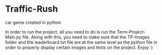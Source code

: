 # Traffic-Rush
car game created in python

In order to run the project, all you need to do is run the Term-Project-Main.py
file. Along with this, you need to make sure that the TP-Images folder and the
leaderboard.txt file are at the same level as the python file in order to
properly display certain images and texts on the project. Enjoy :)
